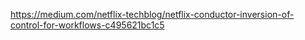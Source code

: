 https://medium.com/netflix-techblog/netflix-conductor-inversion-of-control-for-workflows-c495621bc1c5